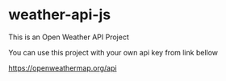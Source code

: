 # weather-api-js

This is an Open Weather API Project

You can use this project with your own api key from link bellow

https://openweathermap.org/api
